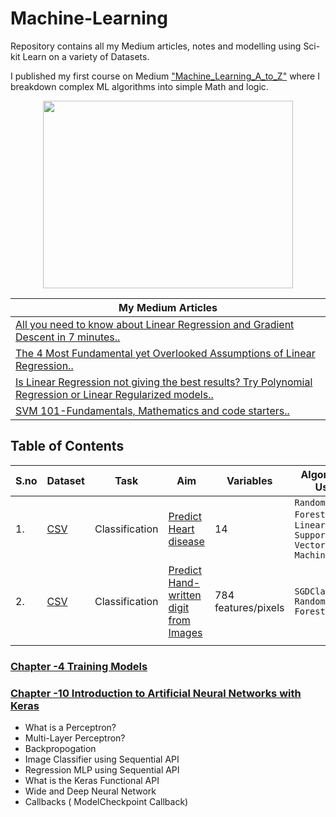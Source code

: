 # Machine-Learning
Repository contains all my Medium articles, notes and modelling using Sci-kit Learn on a variety of Datasets.

I published my first course on Medium ["Machine_Learning_A_to_Z"](https://medium.com/@parichay2406/list/machinelearningatoz-b573429a7d83) where I breakdown complex ML algorithms into simple Math and logic.

<p align="center">
  <img width="400" height="300" src="https://github.com/pxp210115/Machine_Learning-with-Scikit-Learn/blob/main/Images/Screen%20Shot%202022-11-06%20at%209.12.16%20AM.png">
</p>

| My Medium Articles                                                                                                                                                                                                 |
|--------------------------------------------------------------------------------------------------------------------------------------------------------------------------------------------------------------------|
| [All you need to know about Linear Regression and Gradient Descent in 7 minutes..](https://medium.com/@parichay2406/all-you-need-to-know-about-linear-regression-and-gradient-descent-in-7-minutes-5d2431f13313) |
| [The 4 Most Fundamental yet Overlooked Assumptions of Linear Regression..](https://medium.com/@parichay2406/the-4-most-fundamental-yet-overlooked-assumptions-of-linear-regression-aa855061047)                  |
| [Is Linear Regression not giving the best results? Try Polynomial Regression or Linear Regularized models..](https://medium.com/@parichay2406/is-linear-regression-not-giving-the-best-results-f1c270c05ccc)     |
| [SVM 101-Fundamentals, Mathematics and code starters..](https://medium.com/@parichay2406/svm-101-fundamentals-mathematics-and-code-starters-226f3ed91430)                                                        |

## Table of Contents

| S.no | Dataset                                                                                                                                                                                             | Task           | Aim                                                                                                                                              | Variables           | Algorithms Used                                   | Results             | Concepts Used                                                     |
|------|-----------------------------------------------------------------------------------------------------------------------------------------------------------------------------------------------------|----------------|---------------------------------------------------------------------------------------------------------------------------------------------------------|---------------------|------------------------------------------------|---------------------|--------------------------------------------------------------------------|
| 1.   | [CSV](https://www.kaggle.com/code/bakar31/heart-disease-analysis-and-prediction/data?select=heart.csv) | Classification | [Predict Heart disease](https://github.com/pxp210115/Machine_Learning-with-Scikit-Learn/tree/main/1.%20Predict%20Heart%20Disease_Classification) | 14                  | `Random Forests`, `Linear Support Vector Machine` | 99.74% accuracy     | `Standard Scaling`,`Hyper-parameter Tuning`                       |
| 2.   | [CSV](https://keras.io/api/datasets/mnist/)                                                                                                                                                         | Classification | [Predict Hand-written digit from Images](https://github.com/pxp210115/Machine_Learning-with-Scikit-Learn/tree/main/Chapter-3%20Classification)   | 784 features/pixels | `SGDClassifier` `Random Forests`                  | 95% k-fold accuracy | `Binary Classifier` `Evaluation Metrics` `Hyper-parameter Tuning` |
|      |                                                                                                                                                                                                     |                |                                                                                                                                                  |                     |                                                   |                     |                                                                   |


### [Chapter -4 Training Models](https://github.com/pxp210115/Hands-on-ML-and-Neural-Networks-/tree/main/Chapter-4%20Training%20Models)



### [Chapter -10 Introduction to Artificial Neural Networks with Keras](https://github.com/pxp210115/Hands-on-ML-and-Neural-Networks-/tree/main/Chapter-10%20Introduction%20to%20ANN%20with%20Keras)

* What is a Perceptron?
* Multi-Layer Perceptron?
* Backpropogation
* Image Classifier using Sequential API
* Regression MLP using Sequential API
* What is the Keras Functional API
* Wide and Deep Neural Network
* Callbacks ( ModelCheckpoint Callback)
